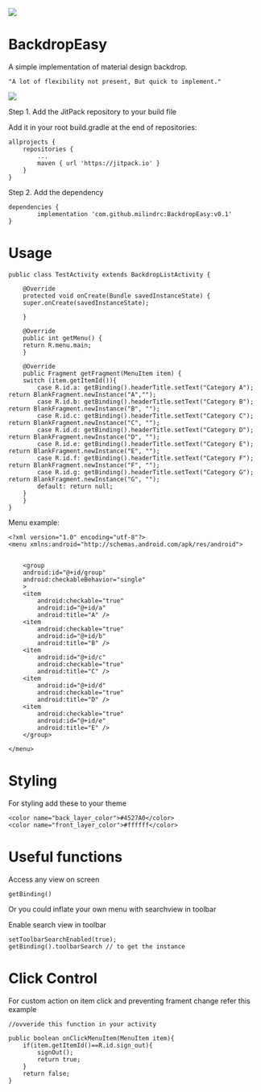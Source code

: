 [![](https://jitpack.io/v/milindrc/BackdropEasy.svg)](https://jitpack.io/#milindrc/BackdropEasy)

# BackdropEasy
A simple implementation of material design backdrop.

`"A lot of flexibility not present, But quick to implement."`

![](backdrop.gif)

Step 1. Add the JitPack repository to your build file

Add it in your root build.gradle at the end of repositories:

	allprojects {
		repositories {
			...
			maven { url 'https://jitpack.io' }
		}
	}

Step 2. Add the dependency

	dependencies {
	        implementation 'com.github.milindrc:BackdropEasy:v0.1'
	}

# Usage

	public class TestActivity extends BackdropListActivity {

	    @Override
	    protected void onCreate(Bundle savedInstanceState) {
		super.onCreate(savedInstanceState);

	    }

	    @Override
	    public int getMenu() {
		return R.menu.main;
	    }

	    @Override
	    public Fragment getFragment(MenuItem item) {
		switch (item.getItemId()){
		    case R.id.a: getBinding().headerTitle.setText("Category A"); return BlankFragment.newInstance("A","");
		    case R.id.b: getBinding().headerTitle.setText("Category B"); return BlankFragment.newInstance("B", "");
		    case R.id.c: getBinding().headerTitle.setText("Category C"); return BlankFragment.newInstance("C", "");
		    case R.id.d: getBinding().headerTitle.setText("Category D"); return BlankFragment.newInstance("D", "");
		    case R.id.e: getBinding().headerTitle.setText("Category E"); return BlankFragment.newInstance("E", "");
		    case R.id.f: getBinding().headerTitle.setText("Category F"); return BlankFragment.newInstance("F", "");
		    case R.id.g: getBinding().headerTitle.setText("Category G"); return BlankFragment.newInstance("G", "");
		    default: return null;
		}
	    }
	}

Menu example: 

	<?xml version="1.0" encoding="utf-8"?>
	<menu xmlns:android="http://schemas.android.com/apk/res/android">


	    <group
		android:id="@+id/group"
		android:checkableBehavior="single"
		>
		<item
		    android:checkable="true"
		    android:id="@+id/a"
		    android:title="A" />
		<item
		    android:checkable="true"
		    android:id="@+id/b"
		    android:title="B" />
		<item
		    android:id="@+id/c"
		    android:checkable="true"
		    android:title="C" />
		<item
		    android:id="@+id/d"
		    android:checkable="true"
		    android:title="D" />
		<item
		    android:checkable="true"
		    android:id="@+id/e"
		    android:title="E" />
	    </group>

	</menu>
	
# Styling

For styling add these to your theme

    <color name="back_layer_color">#4527A0</color>
    <color name="front_layer_color">#ffffff</color>
    
# Useful functions

Access any view on screen

	getBinding()

Or you could inflate your own menu with searchview in toolbar 



Enable search view in toolbar
	
	setToolbarSearchEnabled(true);
	getBinding().toolbarSearch // to get the instance

# Click Control

For custom action on item click and preventing frament change refer this example
   
   
   `//ovveride this function in your activity`
    
    public boolean onClickMenuItem(MenuItem item){
        if(item.getItemId()==R.id.sign_out){
            signOut();
            return true;
        }
        return false;
    }

